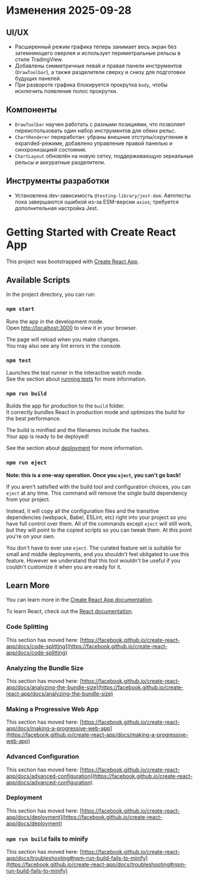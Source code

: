 <!-- Мы продолжаем работать -->

# Изменения 2025-09-28

## UI/UX
- Расширенный режим графика теперь занимает весь экран без затемняющего оверлея и использует периметральные рельсы в стиле TradingView.
- Добавлены симметричные лева́я и правая панели инструментов (`DrawToolbar`), а также разделители сверху и снизу для подготовки будущих панелей.
- При развороте графика блокируется прокрутка `body`, чтобы исключить появление полос прокрутки.

## Компоненты
- `DrawToolbar` научен работать с разными позициями, что позволяет переиспользовать один набор инструментов для обеих рельс.
- `ChartRenderer` переработан: убраны внешние отступы/скругления в expanded-режиме, добавлено управление правой панелью и синхронизацией состояния.
- `ChartLayout` обновлён на новую сетку, поддерживающую зеркальные рельсы и аккуратные разделители.

## Инструменты разработки
- Установлена dev-зависимость `@testing-library/jest-dom`. Автотесты пока завершаются ошибкой из-за ESM-версии `axios`; требуется дополнительная настройка Jest.

# Getting Started with Create React App

This project was bootstrapped with [Create React App](https://github.com/facebook/create-react-app).

## Available Scripts

In the project directory, you can run:

### `npm start`

Runs the app in the development mode.\
Open [http://localhost:3000](http://localhost:3000) to view it in your browser.

The page will reload when you make changes.\
You may also see any lint errors in the console.

### `npm test`

Launches the test runner in the interactive watch mode.\
See the section about [running tests](https://facebook.github.io/create-react-app/docs/running-tests) for more information.

### `npm run build`

Builds the app for production to the `build` folder.\
It correctly bundles React in production mode and optimizes the build for the best performance.

The build is minified and the filenames include the hashes.\
Your app is ready to be deployed!

See the section about [deployment](https://facebook.github.io/create-react-app/docs/deployment) for more information.

### `npm run eject`

**Note: this is a one-way operation. Once you `eject`, you can't go back!**

If you aren't satisfied with the build tool and configuration choices, you can `eject` at any time. This command will remove the single build dependency from your project.

Instead, it will copy all the configuration files and the transitive dependencies (webpack, Babel, ESLint, etc) right into your project so you have full control over them. All of the commands except `eject` will still work, but they will point to the copied scripts so you can tweak them. At this point you're on your own.

You don't have to ever use `eject`. The curated feature set is suitable for small and middle deployments, and you shouldn't feel obligated to use this feature. However we understand that this tool wouldn't be useful if you couldn't customize it when you are ready for it.

## Learn More

You can learn more in the [Create React App documentation](https://facebook.github.io/create-react-app/docs/getting-started).

To learn React, check out the [React documentation](https://reactjs.org/).

### Code Splitting

This section has moved here: [https://facebook.github.io/create-react-app/docs/code-splitting](https://facebook.github.io/create-react-app/docs/code-splitting)

### Analyzing the Bundle Size

This section has moved here: [https://facebook.github.io/create-react-app/docs/analyzing-the-bundle-size](https://facebook.github.io/create-react-app/docs/analyzing-the-bundle-size)

### Making a Progressive Web App

This section has moved here: [https://facebook.github.io/create-react-app/docs/making-a-progressive-web-app](https://facebook.github.io/create-react-app/docs/making-a-progressive-web-app)

### Advanced Configuration

This section has moved here: [https://facebook.github.io/create-react-app/docs/advanced-configuration](https://facebook.github.io/create-react-app/docs/advanced-configuration)

### Deployment

This section has moved here: [https://facebook.github.io/create-react-app/docs/deployment](https://facebook.github.io/create-react-app/docs/deployment)

### `npm run build` fails to minify

This section has moved here: [https://facebook.github.io/create-react-app/docs/troubleshooting#npm-run-build-fails-to-minify](https://facebook.github.io/create-react-app/docs/troubleshooting#npm-run-build-fails-to-minify)

